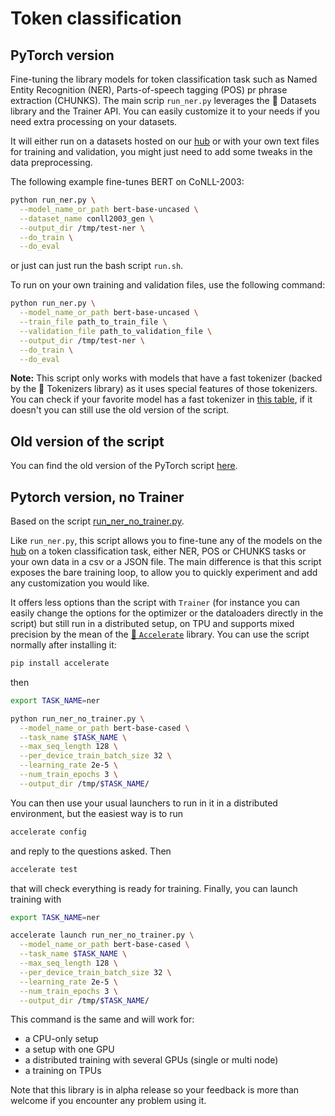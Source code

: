 <!---
Copyright 2020 The HuggingFace Team. All rights reserved.

Licensed under the Apache License, Version 2.0 (the "License");
you may not use this file except in compliance with the License.
You may obtain a copy of the License at

    http://www.apache.org/licenses/LICENSE-2.0

Unless required by applicable law or agreed to in writing, software
distributed under the License is distributed on an "AS IS" BASIS,
WITHOUT WARRANTIES OR CONDITIONS OF ANY KIND, either express or implied.
See the License for the specific language governing permissions and
limitations under the License.
-->

# Token classification

## PyTorch version

Fine-tuning the library models for token classification task such as Named Entity Recognition (NER), Parts-of-speech
tagging (POS) pr phrase extraction (CHUNKS). The main scrip `run_ner.py` leverages the 🤗 Datasets library and the Trainer API. You can easily
customize it to your needs if you need extra processing on your datasets.

It will either run on a datasets hosted on our [hub](https://huggingface.co/datasets) or with your own text files for
training and validation, you might just need to add some tweaks in the data preprocessing.

The following example fine-tunes BERT on CoNLL-2003:

```bash
python run_ner.py \
  --model_name_or_path bert-base-uncased \
  --dataset_name conll2003_gen \
  --output_dir /tmp/test-ner \
  --do_train \
  --do_eval
```

or just can just run the bash script `run.sh`.

To run on your own training and validation files, use the following command:

```bash
python run_ner.py \
  --model_name_or_path bert-base-uncased \
  --train_file path_to_train_file \
  --validation_file path_to_validation_file \
  --output_dir /tmp/test-ner \
  --do_train \
  --do_eval
```

**Note:** This script only works with models that have a fast tokenizer (backed by the 🤗 Tokenizers library) as it
uses special features of those tokenizers. You can check if your favorite model has a fast tokenizer in
[this table](https://huggingface.co/transformers/index.html#supported-frameworks), if it doesn't you can still use the old version
of the script.

## Old version of the script

You can find the old version of the PyTorch script [here](https://github.com/huggingface/transformers/blob/master/examples/legacy/token-classification/run_ner.py).

## Pytorch version, no Trainer

Based on the script [run_ner_no_trainer.py](https://github.com/huggingface/transformers/blob/master/examples/pytorch/token-classification/run_ner_no_trainer.py).

Like `run_ner.py`, this script allows you to fine-tune any of the models on the [hub](https://huggingface.co/models) on a
token classification task, either NER, POS or CHUNKS tasks or your own data in a csv or a JSON file. The main difference is that this
script exposes the bare training loop, to allow you to quickly experiment and add any customization you would like.

It offers less options than the script with `Trainer` (for instance you can easily change the options for the optimizer
or the dataloaders directly in the script) but still run in a distributed setup, on TPU and supports mixed precision by
the mean of the [🤗 `Accelerate`](https://github.com/huggingface/accelerate) library. You can use the script normally
after installing it:

```bash
pip install accelerate
```

then

```bash
export TASK_NAME=ner

python run_ner_no_trainer.py \
  --model_name_or_path bert-base-cased \
  --task_name $TASK_NAME \
  --max_seq_length 128 \
  --per_device_train_batch_size 32 \
  --learning_rate 2e-5 \
  --num_train_epochs 3 \
  --output_dir /tmp/$TASK_NAME/
```

You can then use your usual launchers to run in it in a distributed environment, but the easiest way is to run

```bash
accelerate config
```

and reply to the questions asked. Then

```bash
accelerate test
```

that will check everything is ready for training. Finally, you can launch training with

```bash
export TASK_NAME=ner

accelerate launch run_ner_no_trainer.py \
  --model_name_or_path bert-base-cased \
  --task_name $TASK_NAME \
  --max_seq_length 128 \
  --per_device_train_batch_size 32 \
  --learning_rate 2e-5 \
  --num_train_epochs 3 \
  --output_dir /tmp/$TASK_NAME/
```

This command is the same and will work for:

- a CPU-only setup
- a setup with one GPU
- a distributed training with several GPUs (single or multi node)
- a training on TPUs

Note that this library is in alpha release so your feedback is more than welcome if you encounter any problem using it.
